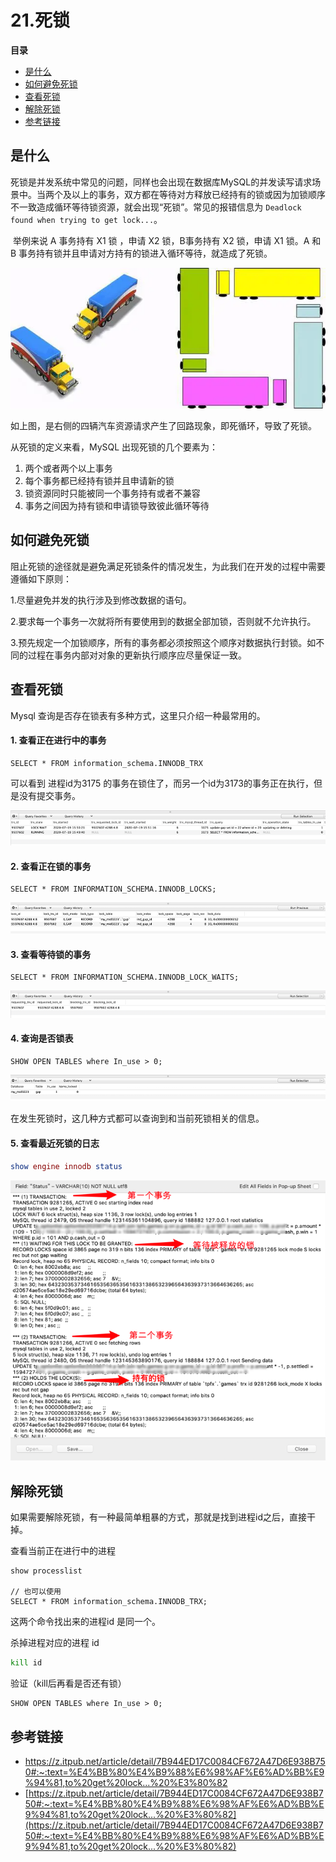 # 21.死锁

**目录**

- [是什么](#是什么)
- [如何避免死锁](#如何避免死锁)
- [查看死锁](#查看死锁)
- [解除死锁](#解除死锁)
- [参考链接](#参考链接)





## 是什么

​		死锁是并发系统中常见的问题，同样也会出现在数据库MySQL的并发读写请求场景中。当两个及以上的事务，双方都在等待对方释放已经持有的锁或因为加锁顺序不一致造成循环等待锁资源，就会出现“死锁”。常见的报错信息为 `Deadlock found when trying to get lock...`。

​		举例来说 A 事务持有 X1 锁 ，申请 X2 锁，B事务持有 X2 锁，申请 X1 锁。A 和 B 事务持有锁并且申请对方持有的锁进入循环等待，就造成了死锁。

![img](https://github.com/affectalways/Flee-as-a-bird-to-your-mountain/blob/main/MySQL/pictures/14.%E6%AD%BB%E9%94%81.jpg?raw=true)

如上图，是右侧的四辆汽车资源请求产生了回路现象，即死循环，导致了死锁。



从死锁的定义来看，MySQL 出现死锁的几个要素为：

1. 两个或者两个以上事务
2. 每个事务都已经持有锁并且申请新的锁
3. 锁资源同时只能被同一个事务持有或者不兼容
4. 事务之间因为持有锁和申请锁导致彼此循环等待



## 如何避免死锁

阻止死锁的途径就是避免满足死锁条件的情况发生，为此我们在开发的过程中需要遵循如下原则：

1.尽量避免并发的执行涉及到修改数据的语句。

2.要求每一个事务一次就将所有要使用到的数据全部加锁，否则就不允许执行。

3.预先规定一个加锁顺序，所有的事务都必须按照这个顺序对数据执行封锁。如不同的过程在事务内部对对象的更新执行顺序应尽量保证一致。



## 查看死锁

Mysql 查询是否存在锁表有多种方式，这里只介绍一种最常用的。

#### 1. 查看正在进行中的事务

```n1ql
SELECT * FROM information_schema.INNODB_TRX
```

可以看到 进程id为3175 的事务在锁住了，而另一个id为3173的事务正在执行，但是没有提交事务。

![img](https://github.com/affectalways/Flee-as-a-bird-to-your-mountain/blob/main/MySQL/pictures/19.MySQL-%E9%94%81-%E6%AD%BB%E9%94%811.png?raw=true)

#### 2. 查看正在锁的事务

```n1ql
SELECT * FROM INFORMATION_SCHEMA.INNODB_LOCKS;
```

![img](https://github.com/affectalways/Flee-as-a-bird-to-your-mountain/blob/main/MySQL/pictures/19.MySQL-%E9%94%81-%E6%AD%BB%E9%94%812.png?raw=true)

#### 3. 查看等待锁的事务

```n1ql
SELECT * FROM INFORMATION_SCHEMA.INNODB_LOCK_WAITS;
```

![img](https://github.com/affectalways/Flee-as-a-bird-to-your-mountain/blob/main/MySQL/pictures/19.MySQL-%E9%94%81-%E6%AD%BB%E9%94%813.png?raw=true)

#### 4. 查询是否锁表

```pgsql
SHOW OPEN TABLES where In_use > 0;
```

![img](https://github.com/affectalways/Flee-as-a-bird-to-your-mountain/blob/main/MySQL/pictures/19.MySQL-%E9%94%81-%E6%AD%BB%E9%94%814.png?raw=true)

在发生死锁时，这几种方式都可以查询到和当前死锁相关的信息。

#### 5. 查看最近死锁的日志

```maxima
show engine innodb status
```

![img](https://github.com/affectalways/Flee-as-a-bird-to-your-mountain/blob/main/MySQL/pictures/19.MySQL-%E9%94%81-%E6%AD%BB%E9%94%815.png?raw=true)



## 解除死锁

如果需要解除死锁，有一种最简单粗暴的方式，那就是找到进程id之后，直接干掉。

查看当前正在进行中的进程

```gauss
show processlist

// 也可以使用
SELECT * FROM information_schema.INNODB_TRX;
```

这两个命令找出来的进程id 是同一个。

杀掉进程对应的进程 id

```bash
kill id
```

验证（kill后再看是否还有锁）

```pgsql
SHOW OPEN TABLES where In_use > 0;
```



## 参考链接

- https://z.itpub.net/article/detail/7B944ED17C0084CF672A47D6E938B750#:~:text=%E4%BB%80%E4%B9%88%E6%98%AF%E6%AD%BB%E9%94%81,to%20get%20lock...%20%E3%80%82
- [https://z.itpub.net/article/detail/7B944ED17C0084CF672A47D6E938B750#:~:text=%E4%BB%80%E4%B9%88%E6%98%AF%E6%AD%BB%E9%94%81,to%20get%20lock...%20%E3%80%82](https://z.itpub.net/article/detail/7B944ED17C0084CF672A47D6E938B750#:~:text=%E4%BB%80%E4%B9%88%E6%98%AF%E6%AD%BB%E9%94%81,to%20get%20lock...%20%E3%80%82)

